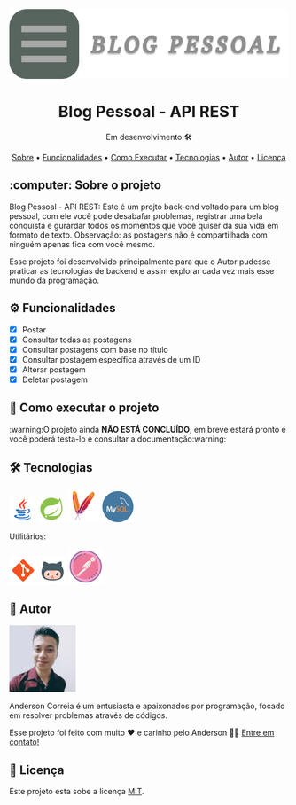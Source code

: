 <img src="Midias_Readme/Banner.png" alt="Banner do projeto">

<h1 align="center">Blog Pessoal - API REST</h1>
<p align="center">Em desenvolvimento 🛠 </p>
<p align="center">
  <a href="#Sobre">Sobre</a> •
  <a href="#Funcionalidades">Funcionalidades</a> •
  <a href="#Executar">Como Executar</a> •
  <a href="#Tecnologias">Tecnologias</a> •
  <a href="#Autor">Autor</a> •
  <a href="#Licenca">Licença</a>
</p>

<h2 id="Sobre">:computer: Sobre o projeto</h2>
<p>
  Blog Pessoal - API REST: Este é um projto back-end voltado para um blog pessoal, com ele você pode desabafar problemas, registrar uma bela conquista e gurardar todos os momentos que você quiser da sua vida em formato de texto. Observação: as postagens não é compartilhada com ninguém apenas fica com você mesmo.
</p>

<p>
  Esse projeto foi desenvolvido principalmente para que o Autor pudesse praticar as tecnologias de backend e assim explorar cada vez mais esse mundo da programação.
</p>

<h2 id="Funcionalidades">⚙️ Funcionalidades</h2>

  - [x] Postar
  - [x] Consultar todas as postagens
  - [x] Consultar postagens com base no título
  - [x] Consultar postagem específica através de um ID
  - [x] Alterar postagem
  - [x] Deletar postagem

<h2 id="Executar">🚀 Como executar o projeto</h2>
<!--
<p>Você pode ler a documentação e testar a api acessando o swagger do projeto no meu heroku clicando <a href="">aqui</a></p>
<p>Caso você queira usar o Postman para testar o projeto basta usar a url: </p>
-->
<p>:warning:O projeto ainda <b>NÃO ESTÁ CONCLUÍDO</b>, em breve estará pronto e você poderá testa-lo e consultar a documentação:warning:</p>

<h2 id="Tecnologias">🛠 Tecnologias</h2>

<a href="https://www.java.com/pt-BR/"><img src="Midias_Readme/ferramentas/Java.png" alt="Java" title="Java"></a>
<a href="https://start.spring.io/"><img src="Midias_Readme/ferramentas/Spring Boot.png" alt="Spring" title="Spring"></a>
<a href="https://maven.apache.org/"><img src="Midias_Readme/ferramentas/Maven.png" alt="Maven" title="Maven"></a>
<a href="https://www.mysql.com/"><img src="Midias_Readme/ferramentas/MySQL.png" alt="MySQL" title="MySQL"></a>

<p>Utilitários:</p>
<a href="https://git-scm.com/"><img src="Midias_Readme/ferramentas/Git.png" alt="Git" title="Git"></a>
<a href="https://github.com/"><img src="Midias_Readme/ferramentas/GitHub.png" alt="GitHub" title="GitHub"></a>
<a href="https://www.postman.com/"><img src="Midias_Readme/ferramentas/Postman.png" alt="Postman" title="Postman"></a>


<h2 id="Autor">🦸 Autor</h2>

<img src="Midias_Readme/Anderson.png" alt="Foto do Anderson">
<p>
Anderson Correia é um entusiasta e apaixonados por programação, focado em resolver problemas através de códigos.
</p>
<p>Esse projeto foi feito com muito ❤️ e carinho pelo Anderson 👋🏽 <a href="https://www.linkedin.com/in/anderson-correia/">Entre em contato!</a></p>

<h2 id="Licenca">📝 Licença</h2>

<p>Este projeto esta sobe a licença <a href="https://github.com/Anderson815/Estoque_-_API_REST/blob/7b21c0c22cc7e7fa610063db27530108c39da6da/LICENSE.md">MIT</a>.</p>
